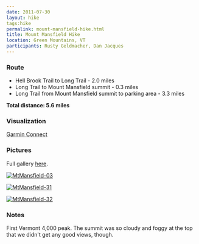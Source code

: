 ```yaml
---
date: 2011-07-30
layout: hike
tags:hike
permalink: mount-mansfield-hike.html
title: Mount Mansfield Hike
location: Green Mountains, VT
participants: Rusty Geldmacher, Dan Jacques
---
```


### Route

  * Hell Brook Trail to Long Trail - 2.0 miles
  * Long Trail to Mount Mansfield summit - 0.3 miles
  * Long Trail from Mount Mansfield summit to parking area - 3.3 miles

**Total distance: 5.6 miles**

### Visualization

[Garmin Connect](http://connect.garmin.com/activity/102927873)

### Pictures

Full gallery [here](http://www.flickr.com/photos/geldmacher/sets/72157629137152399/).

[![MtMansfield-03](http://farm7.staticflickr.com/6063/6082818024_c1e9cd0bca.jpg)](http://www.flickr.com/photos/geldmacher/6082818024/)

[![MtMansfield-31](http://farm7.staticflickr.com/6195/6082288479_9bfca71f7f.jpg)](http://www.flickr.com/photos/geldmacher/6082288479/)

[![MtMansfield-32](http://farm7.staticflickr.com/6210/6082830998_ff515faf18.jpg)](http://www.flickr.com/photos/geldmacher/6082830998/)

### Notes

First Vermont 4,000 peak. The summit was so cloudy and foggy at the top that we didn't get any good views, though.
